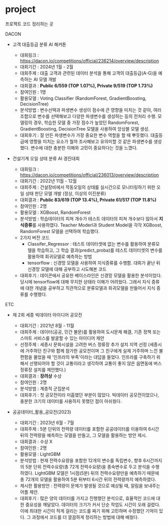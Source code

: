 # project
프로젝트 코드 정리하는 곳

DACON
- 고객 대출등급 분류 AI 해커톤
  - 대회링크 : https://dacon.io/competitions/official/236214/overview/description
  - 대회기간 : 2024년 1월 - 2월
  - 대회주제 : 대출 고객과 관련된 데이터 분석을 통해 고객의 대출등급(A-G)을 예측하는 AI 모델 개발
  - 대회결과 : **Public 6/559 (TOP 1.07%), Private 9/519 (TOP 1.73%)**
  - 참여인원 : 1명
  - 활용모델 : Voting Classifier (RandomForest, GradientBoosting, DecisionTree)
  - 분석방법 : 변수선택과 파생변수 생성이 점수에 큰 영향을 미치는 것 같아, 여러 조합으로 변수를 선택해보고 다양한 파생변수를 생성하는 등의 전처리 수행. 모델링의 경우, 학습한 모델 중 가장 점수가 높았던 RandomForest, GradientBoosting, DecisionTree 모델을 사용하여 앙상블 모델 생성.
  - 대회후기 : 잘 만든 파생변수가 가장 중요한 변수 역할을 할 때 뿌듯했다. 대출등급에 영향을 미치는 요소가 뭘까 조사해보고 유의미할 것 같은 파생변수를 생성했다. 변수에 대한 충분한 이해와 고민이 중요하다는 것을 느꼈다.
    

- 건설기계 오일 상태 분류 AI 경진대회
  - 대회링크 : https://dacon.io/competitions/official/236013/overview/description
  - 대회기간 : 2022년 11월 - 12월
  - 대회주제 : 건설장비에서 작동오일의 상태를 실시간으로 모니터링하기 위한 오일 상태 판단 모델 개발 (정상, 이상의 이진분류)
  - 대회결과 : **Public  83/619 (TOP 13.4%), Private 61/517 (TOP 11.8%)**
  - 참여인원 : 2명
  - 활용모델 : XGBoost, RandomForest
  - 분석방법 : 학습데이터의 피쳐 개수가 테스트 데이터의 피쳐 개수보다 많아서 **지식증류**를 사용하였다. Teacher Moderl과 Student Model을 각각 XGBoost, RandomForest 모델을 선택하여 학습했다.
  - 2가지 버전 코드
      - Classifer_Regressor : 테스트 데이터셋에 없는 변수를 활용하여 분류모델을 학습하고, 그 학습 결과(predict_proba)를 테스트 데이터셋의 변수를 활용하여 회귀모델로 예측하는 방법
      - tensorflow : 신경망 모델을 사용하여 지식증류를 수행함.  대회가 끝난 뒤 신경망 모델에 대해 공부하고 시도해본 코드
  - 대회후기 : 데이콘에서 공유한 베이스라인은 신경망 모델을 활용한 분석이었다. 당시에 tensorflow에 대해 무지한 상태라 이해가 어려웠다. 그래서 지식 증류에 대한 개념을 공부하고 직관적으로 분류모델과 회귀모델을 만들어서 지식 증류를 수행했다.    


ETC
- 제 2회 세종 빅데이터 아이디어 공모전
  - 대회기간 : 2021년 8월 - 11월
  - 대회주제 : 데이터(공공, 민간 불문)를 활용하여 도시문제 해결, 기존 정책 또는 스마트 서비스를 발굴할 수 있는 아이디어 제안
  - 선정주제 : 세종시 문화시설을 고려한 버스 정류장 추가 설치 지역 선정
    (세종시에 거주하던 친구와 함께 참가한 공모전이며 그 친구에게 실제 거주하며 느낀 불편함을 물었을 때 '인프라의 부족'이라는 대답을 들었다. 인프라를 구축하기 위해서 선행되어야 할 것이 교통이라고 생각하여 교통이 좋지 않은 읍면동에 버스정류장 설치를 제안했다.)
  - 대회결과 : **장려상** 수상
  - 참여인원 : 2명
  - 분석방법 : 계층적 군집분석
  - 대회후기 : 첫 공모전이라 미흡했던 부분이 많았다. 빅데이터 공모전이었으나, 충분한 크기의 데이터를 사용하지 못했던 점이 아쉬웠다. 


- 공공데이터_활용_공모전(2023)
  - 대회기간 : 2023년 6월 - 7월
  - 대회주제 : 5분 단위의 전력량 데이터를 포함한 공공데이터를 이용하여 6시간 뒤의 전력량을 예측하는 모델을 만들고, 그 모델을 활용하는 방안 제시.
  - 대회결과 : 수상 X
  - 참여인원 : 2명
  - 활용모델 : LightGBM
  - 분석방법 : 현재 전력수요량을 포함한 12개의 변수를 독립변수, 향후 6시간까지의  5분 단위 전력수요량(총 72개 전력수요량)을 종속변수로 두고 분석을 수행하였다. LightGBM 모델은 1시점(5분) 뒤의 전력수요량만을 예측하기 때문에 총 72개의 모델을 활용하여 5분 뒤부터  6시간 뒤의 전력량까지 예측하였다.
   - 제시한 활용방안 : 전력량이 문제가 발생될 것으로 예상될 때, 알림을 보내주는 어플 제안.
   - 대회후기 : 많은 양의 데이터를 가지고 진행했던 분석으로, 효율적인 코드에 대한 중요성을 깨달았다. 데이터의 크기가 커서 단순 작업도 시간이 오래 걸렸다. 이에 최대한 시간이 적게 걸리는 코드를 짜기 위해 고민하며 수정했던 기억이 있다. 그 과정에서 코드를 더 깔끔하게 정리하는 방법에 대해 배웠다.
 
 
     
